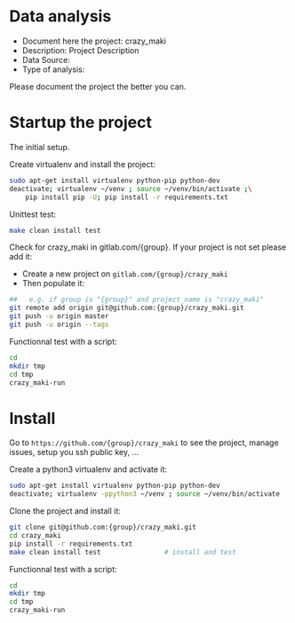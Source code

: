 # Data analysis
- Document here the project: crazy_maki
- Description: Project Description
- Data Source:
- Type of analysis:

Please document the project the better you can.

# Startup the project

The initial setup.

Create virtualenv and install the project:
```bash
sudo apt-get install virtualenv python-pip python-dev
deactivate; virtualenv ~/venv ; source ~/venv/bin/activate ;\
    pip install pip -U; pip install -r requirements.txt
```

Unittest test:
```bash
make clean install test
```

Check for crazy_maki in gitlab.com/{group}.
If your project is not set please add it:

- Create a new project on `gitlab.com/{group}/crazy_maki`
- Then populate it:

```bash
##   e.g. if group is "{group}" and project_name is "crazy_maki"
git remote add origin git@github.com:{group}/crazy_maki.git
git push -u origin master
git push -u origin --tags
```

Functionnal test with a script:

```bash
cd
mkdir tmp
cd tmp
crazy_maki-run
```

# Install

Go to `https://github.com/{group}/crazy_maki` to see the project, manage issues,
setup you ssh public key, ...

Create a python3 virtualenv and activate it:

```bash
sudo apt-get install virtualenv python-pip python-dev
deactivate; virtualenv -ppython3 ~/venv ; source ~/venv/bin/activate
```

Clone the project and install it:

```bash
git clone git@github.com:{group}/crazy_maki.git
cd crazy_maki
pip install -r requirements.txt
make clean install test                # install and test
```
Functionnal test with a script:

```bash
cd
mkdir tmp
cd tmp
crazy_maki-run
```
